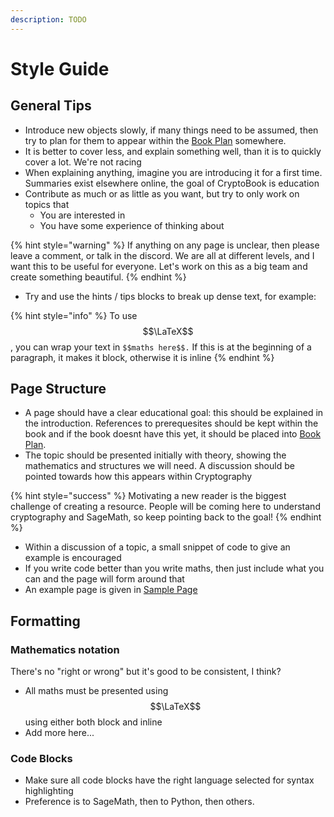 ```yaml
---
description: TODO
---
```


# Style Guide

## General Tips

* Introduce new objects slowly, if many things need to be assumed, then try to plan for them to appear within the [Book Plan](../todo.md) somewhere. 
* It is better to cover less, and explain something well, than it is to quickly cover a lot. We're not racing
* When explaining anything, imagine you are introducing it for a first time. Summaries exist elsewhere online, the goal of CryptoBook is education
* Contribute as much or as little as you want, but try to only work on topics that
  * You are interested in
  * You have some experience of thinking about

{% hint style="warning" %}
If anything on any page is unclear, then please leave a comment, or talk in the discord. We are all at different levels, and I want this to be useful for everyone. Let's work on this as a big team and create something beautiful.
{% endhint %}

* Try and use the hints / tips blocks to break up dense text, for example:

{% hint style="info" %}
To use $$\LaTeX$$, you can wrap your text in `$$maths here$$.` If this is at the beginning of a paragraph, it makes it block, otherwise it is inline
{% endhint %}

## Page Structure

* A page should have a clear educational goal: this should be explained in the introduction. References to prerequesites should be kept within the book and if the book doesnt have this yet, it should be placed into [Book Plan](../todo.md).
* The topic should be presented initially with theory, showing the mathematics and structures we will need. A discussion should be pointed towards how this appears within Cryptography

{% hint style="success" %}
Motivating a new reader is the biggest challenge of creating a resource. People will be coming here to understand cryptography and SageMath, so keep pointing back to the goal!
{% endhint %}

* Within a discussion of a topic, a small snippet of code to give an example is encouraged
* If you write code better than you write maths, then just include what you can and the page will form around that
* An example page is given in [Sample Page](sample-page.md)

## Formatting

### Mathematics notation

There's no "right or wrong" but it's good to be consistent, I think?

* All maths must be presented using $$\LaTeX$$using either both block and inline
* Add more here... 

### Code Blocks

* Make sure all code blocks have the right language selected for syntax highlighting
* Preference is to SageMath, then to Python, then others. 



